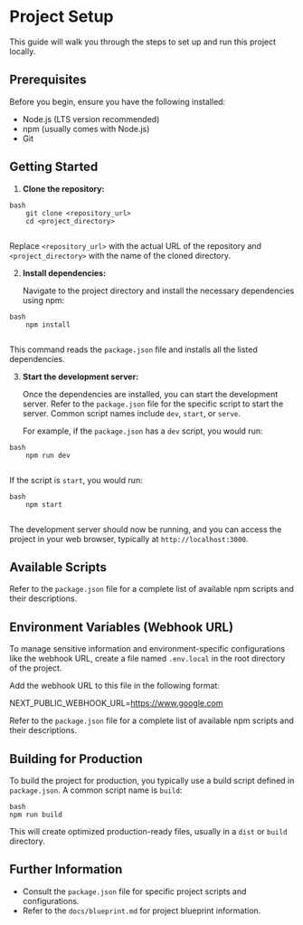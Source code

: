 # Project Setup

This guide will walk you through the steps to set up and run this project locally.

## Prerequisites

Before you begin, ensure you have the following installed:

*   Node.js (LTS version recommended)
*   npm (usually comes with Node.js)
*   Git

## Getting Started

1.  **Clone the repository:**
```
bash
    git clone <repository_url>
    cd <project_directory>
    
```
Replace `<repository_url>` with the actual URL of the repository and `<project_directory>` with the name of the cloned directory.

2.  **Install dependencies:**

    Navigate to the project directory and install the necessary dependencies using npm:
```
bash
    npm install
    
```
This command reads the `package.json` file and installs all the listed dependencies.

3.  **Start the development server:**

    Once the dependencies are installed, you can start the development server. Refer to the `package.json` file for the specific script to start the server. Common script names include `dev`, `start`, or `serve`.

    For example, if the `package.json` has a `dev` script, you would run:
```
bash
    npm run dev
    
```
If the script is `start`, you would run:
```
bash
    npm start
    
```
The development server should now be running, and you can access the project in your web browser, typically at `http://localhost:3000`.

## Available Scripts

Refer to the `package.json` file for a complete list of available npm scripts and their descriptions.

## Environment Variables (Webhook URL)

To manage sensitive information and environment-specific configurations like the webhook URL, create a file named `.env.local` in the root directory of the project.

Add the webhook URL to this file in the following format:

NEXT_PUBLIC_WEBHOOK_URL=https://www.google.com


Refer to the `package.json` file for a complete list of available npm scripts and their descriptions.

## Building for Production

To build the project for production, you typically use a build script defined in `package.json`. A common script name is `build`:
```
bash
npm run build
```
This will create optimized production-ready files, usually in a `dist` or `build` directory.

## Further Information

*   Consult the `package.json` file for specific project scripts and configurations.
*   Refer to the `docs/blueprint.md` for project blueprint information.